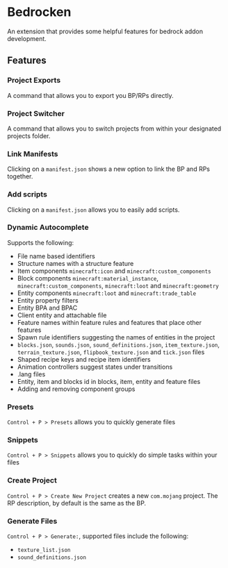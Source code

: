 # Bedrocken

An extension that provides some helpful features for bedrock addon development.

## Features

### Project Exports

A command that allows you to export you BP/RPs directly.

### Project Switcher

A command that allows you to switch projects from within your designated projects folder.

### Link Manifests

Clicking on a `manifest.json` shows a new option to link the BP and RPs together.

### Add scripts

Clicking on a `manifest.json` allows you to easily add scripts.

### Dynamic Autocomplete

Supports the following:

- File name based identifiers
- Structure names with a structure feature
- Item components `minecraft:icon` and `minecraft:custom_components`
- Block components `minecraft:material_instance`, `minecraft:custom_components`, `minecraft:loot` and `minecraft:geometry`
- Entity components `minecraft:loot` and `minecraft:trade_table`
- Entity property filters
- Entity BPA and BPAC
- Client entity and attachable file
- Feature names within feature rules and features that place other features
- Spawn rule identifiers suggesting the names of entities in the project
- `blocks.json`, `sounds.json`, `sound_definitions.json`, `item_texture.json`, `terrain_texture.json`, `flipbook_texture.json` and `tick.json` files
- Shaped recipe keys and recipe item identifiers
- Animation controllers suggest states under transitions
- .lang files
- Entity, item and blocks id in blocks, item, entity and feature files
- Adding and removing component groups

### Presets

`Control + P > Presets` allows you to quickly generate files

### Snippets

`Control + P > Snippets` allows you to quickly do simple tasks within your files

### Create Project

`Control + P > Create New Project` creates a new `com.mojang` project. The RP description, by default is the same as the BP.

### Generate Files

`Control + P > Generate:`, supported files include the following:

- `texture_list.json`
- `sound_definitions.json`
